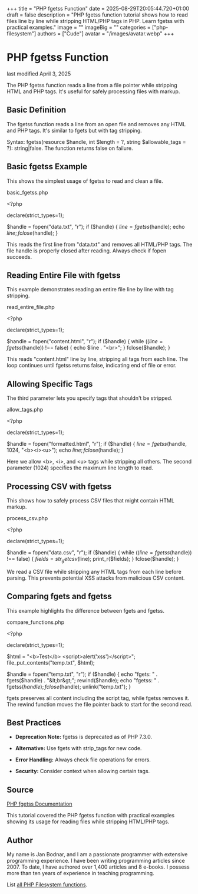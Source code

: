 +++
title = "PHP fgetss Function"
date = 2025-08-29T20:05:44.720+01:00
draft = false
description = "PHP fgetss function tutorial shows how to read files line by line while stripping HTML/PHP tags in PHP. Learn fgetss with practical examples."
image = ""
imageBig = ""
categories = ["php-filesystem"]
authors = ["Cude"]
avatar = "/images/avatar.webp"
+++

# PHP fgetss Function

last modified April 3, 2025

The PHP fgetss function reads a line from a file pointer while
stripping HTML and PHP tags. It's useful for safely processing files with markup.

## Basic Definition

The fgetss function reads a line from an open file and removes any
HTML and PHP tags. It's similar to fgets but with tag stripping.

Syntax: fgetss(resource $handle, int $length = ?, string $allowable_tags = ?): string|false.
The function returns false on failure.

## Basic fgetss Example

This shows the simplest usage of fgetss to read and clean a file.

basic_fgetss.php
  

&lt;?php

declare(strict_types=1);

$handle = fopen("data.txt", "r");
if ($handle) {
    $line = fgetss($handle);
    echo $line;
    fclose($handle);
}

This reads the first line from "data.txt" and removes all HTML/PHP tags. The
file handle is properly closed after reading. Always check if fopen succeeds.

## Reading Entire File with fgetss

This example demonstrates reading an entire file line by line with tag stripping.

read_entire_file.php
  

&lt;?php

declare(strict_types=1);

$handle = fopen("content.html", "r");
if ($handle) {
    while (($line = fgetss($handle)) !== false) {
        echo $line . "&lt;br&gt;";
    }
    fclose($handle);
}

This reads "content.html" line by line, stripping all tags from each line. The
loop continues until fgetss returns false, indicating end of file or error.

## Allowing Specific Tags

The third parameter lets you specify tags that shouldn't be stripped.

allow_tags.php
  

&lt;?php

declare(strict_types=1);

$handle = fopen("formatted.html", "r");
if ($handle) {
    $line = fgetss($handle, 1024, "&lt;b&gt;&lt;i&gt;&lt;u&gt;");
    echo $line;
    fclose($handle);
}

Here we allow &lt;b&gt;, &lt;i&gt;, and &lt;u&gt; tags while stripping all others.
The second parameter (1024) specifies the maximum line length to read.

## Processing CSV with fgetss

This shows how to safely process CSV files that might contain HTML markup.

process_csv.php
  

&lt;?php

declare(strict_types=1);

$handle = fopen("data.csv", "r");
if ($handle) {
    while (($line = fgetss($handle)) !== false) {
        $fields = str_getcsv($line);
        print_r($fields);
    }
    fclose($handle);
}

We read a CSV file while stripping any HTML tags from each line before parsing.
This prevents potential XSS attacks from malicious CSV content.

## Comparing fgets and fgetss

This example highlights the difference between fgets and fgetss.

compare_functions.php
  

&lt;?php

declare(strict_types=1);

$html = "&lt;b&gt;Test&lt;/b&gt; &lt;script&gt;alert('xss')&lt;/script&gt;";
file_put_contents("temp.txt", $html);

$handle = fopen("temp.txt", "r");
if ($handle) {
    echo "fgets: " . fgets($handle) . "&lt;br&gt;";
    rewind($handle);
    echo "fgetss: " . fgetss($handle);
    fclose($handle);
    unlink("temp.txt");
}

fgets preserves all content including the script tag, while fgetss removes it.
The rewind function moves the file pointer back to start for the second read.

## Best Practices

- **Deprecation Note:** fgetss is deprecated as of PHP 7.3.0.

- **Alternative:** Use fgets with strip_tags for new code.

- **Error Handling:** Always check file operations for errors.

- **Security:** Consider context when allowing certain tags.

## Source

[PHP fgetss Documentation](https://www.php.net/manual/en/function.fgetss.php)

This tutorial covered the PHP fgetss function with practical
examples showing its usage for reading files while stripping HTML/PHP tags.

## Author

My name is Jan Bodnar, and I am a passionate programmer with extensive
programming experience. I have been writing programming articles since 2007.
To date, I have authored over 1,400 articles and 8 e-books. I possess more
than ten years of experience in teaching programming.

List [all PHP Filesystem functions](/php/#php-fs).